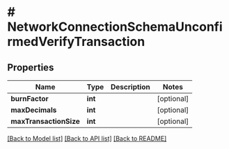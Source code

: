# # NetworkConnectionSchemaUnconfirmedVerifyTransaction

## Properties

Name | Type | Description | Notes
------------ | ------------- | ------------- | -------------
**burnFactor** | **int** |  | [optional] 
**maxDecimals** | **int** |  | [optional] 
**maxTransactionSize** | **int** |  | [optional] 

[[Back to Model list]](../../README.md#documentation-for-models) [[Back to API list]](../../README.md#documentation-for-api-endpoints) [[Back to README]](../../README.md)


